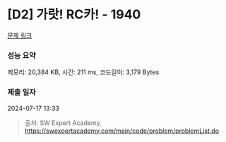 # [D2] 가랏! RC카! - 1940 

[문제 링크](https://swexpertacademy.com/main/code/problem/problemDetail.do?contestProbId=AV5PjMgaALgDFAUq) 

### 성능 요약

메모리: 20,384 KB, 시간: 211 ms, 코드길이: 3,179 Bytes

### 제출 일자

2024-07-17 13:33



> 출처: SW Expert Academy, https://swexpertacademy.com/main/code/problem/problemList.do